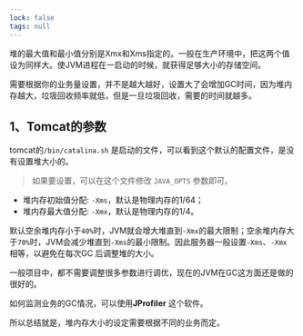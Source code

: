 ```yaml
---
lock: false
tags: null
---
```

堆的最大值和最小值分别是Xmx和Xms指定的。一般在生产环境中，把这两个值设为同样大。使JVM进程在一启动的时候，就获得足够大小的存储空间。

需要根据你的业务量设置，并不是越大越好，设置大了会增加GC时间，因为堆内存越大，垃圾回收频率就低，但是一旦垃圾回收，需要的时间就越多。



## 1、Tomcat的参数

tomcat的`/bin/catalina.sh` 是启动的文件，可以看到这个默认的配置文件，是没有设置堆大小的。

> 如果要设置，可以在这个文件修改 `JAVA_OPTS` 参数即可。

- 堆内存初始值分配: `-Xms`，默认是物理内存的1/64；
- 堆内存最大值分配: `-Xmx`，默认是物理内存的1/4。

默认空余堆内存小于`40%`时，JVM就会增大堆直到`-Xmx`的最大限制；空余堆内存大于`70%`时，JVM会减少堆直到`-Xms`的最小限制。因此服务器一般设置`-Xms`、`-Xmx` 相等，以避免在每次GC 后调整堆的大小。



一般项目中，都不需要调整很多参数进行调优，现在的JVM在GC这方面还是做的很好的。



如何监测业务的GC情况，可以使用**JProfiler** 这个软件。



所以总结就是，堆内存大小的设定需要根据不同的业务而定。



